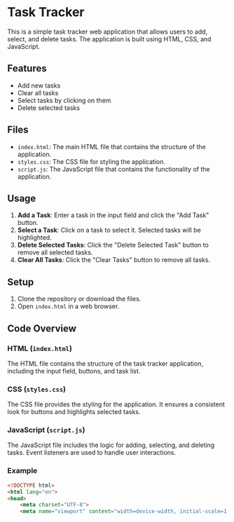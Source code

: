 # Task Tracker

This is a simple task tracker web application that allows users to add, select, and delete tasks. The application is built using HTML, CSS, and JavaScript.

## Features

- Add new tasks
- Clear all tasks
- Select tasks by clicking on them
- Delete selected tasks

## Files

- `index.html`: The main HTML file that contains the structure of the application.
- `styles.css`: The CSS file for styling the application.
- `script.js`: The JavaScript file that contains the functionality of the application.

## Usage

1. **Add a Task**: Enter a task in the input field and click the "Add Task" button.
2. **Select a Task**: Click on a task to select it. Selected tasks will be highlighted.
3. **Delete Selected Tasks**: Click the "Delete Selected Task" button to remove all selected tasks.
4. **Clear All Tasks**: Click the "Clear Tasks" button to remove all tasks.

## Setup

1. Clone the repository or download the files.
2. Open `index.html` in a web browser.

## Code Overview

### HTML (`index.html`)

The HTML file contains the structure of the task tracker application, including the input field, buttons, and task list.

### CSS (`styles.css`)

The CSS file provides the styling for the application. It ensures a consistent look for buttons and highlights selected tasks.

### JavaScript (`script.js`)

The JavaScript file includes the logic for adding, selecting, and deleting tasks. Event listeners are used to handle user interactions.

### Example

```html
<!DOCTYPE html>
<html lang="en">
<head>
    <meta charset="UTF-8">
    <meta name="viewport" content="width=device-width, initial-scale=1.0
